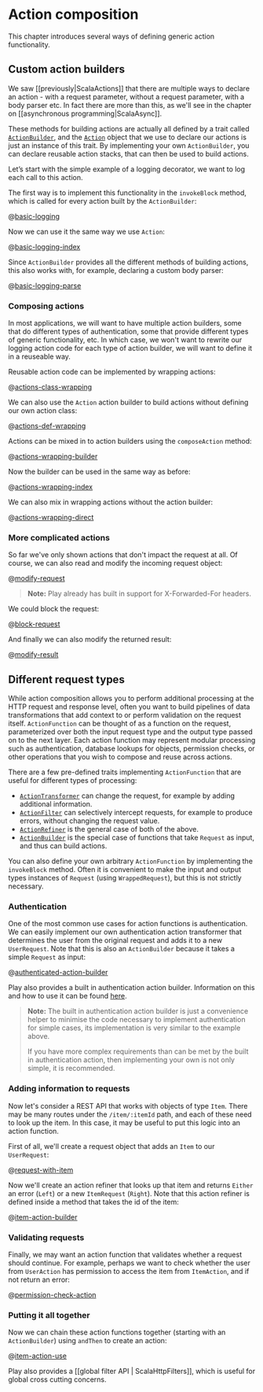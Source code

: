 <!--- Copyright (C) 2009-2015 Typesafe Inc. <http://www.typesafe.com> -->
# Action composition

This chapter introduces several ways of defining generic action functionality.

## Custom action builders

We saw [[previously|ScalaActions]] that there are multiple ways to declare an action - with a request parameter, without a request parameter, with a body parser etc.  In fact there are more than this, as we'll see in the chapter on [[asynchronous programming|ScalaAsync]].

These methods for building actions are actually all defined by a trait called [`ActionBuilder`](api/scala/play/api/mvc/ActionBuilder.html), and the [`Action`](api/scala/play/api/mvc/Action$.html) object that we use to declare our actions is just an instance of this trait.  By implementing your own `ActionBuilder`, you can declare reusable action stacks, that can then be used to build actions.

Let’s start with the simple example of a logging decorator, we want to log each call to this action.

The first way is to implement this functionality in the `invokeBlock` method, which is called for every action built by the `ActionBuilder`:

@[basic-logging](code/ScalaActionsComposition.scala)

Now we can use it the same way we use `Action`:

@[basic-logging-index](code/ScalaActionsComposition.scala)
 
Since `ActionBuilder` provides all the different methods of building actions, this also works with, for example, declaring a custom body parser:

@[basic-logging-parse](code/ScalaActionsComposition.scala)


### Composing actions

In most applications, we will want to have multiple action builders, some that do different types of authentication, some that provide different types of generic functionality, etc.  In which case, we won't want to rewrite our logging action code for each type of action builder, we will want to define it in a reuseable way.

Reusable action code can be implemented by wrapping actions:

@[actions-class-wrapping](code/ScalaActionsComposition.scala)

We can also use the `Action` action builder to build actions without defining our own action class:

@[actions-def-wrapping](code/ScalaActionsComposition.scala)

Actions can be mixed in to action builders using the `composeAction` method:

@[actions-wrapping-builder](code/ScalaActionsComposition.scala)

Now the builder can be used in the same way as before:

@[actions-wrapping-index](code/ScalaActionsComposition.scala)

We can also mix in wrapping actions without the action builder:

@[actions-wrapping-direct](code/ScalaActionsComposition.scala)

### More complicated actions

So far we've only shown actions that don't impact the request at all.  Of course, we can also read and modify the incoming request object:

@[modify-request](code/ScalaActionsComposition.scala)

> **Note:** Play already has built in support for X-Forwarded-For headers.

We could block the request:

@[block-request](code/ScalaActionsComposition.scala)

And finally we can also modify the returned result:

@[modify-result](code/ScalaActionsComposition.scala)

## Different request types

While action composition allows you to perform additional processing at the HTTP request and response level, often you want to build pipelines of data transformations that add context to or perform validation on the request itself.  `ActionFunction` can be thought of as a function on the request, parameterized over both the input request type and the output type passed on to the next layer.  Each action function may represent modular processing such as authentication, database lookups for objects, permission checks, or other operations that you wish to compose and reuse across actions.

There are a few pre-defined traits implementing `ActionFunction` that are useful for different types of processing:

* [`ActionTransformer`](api/scala/play/api/mvc/ActionTransformer.html) can change the request, for example by adding additional information.
* [`ActionFilter`](api/scala/play/api/mvc/ActionFilter.html) can selectively intercept requests, for example to produce errors, without changing the request value.
* [`ActionRefiner`](api/scala/play/api/mvc/ActionRefiner.html) is the general case of both of the above.
* [`ActionBuilder`](api/scala/play/api/mvc/ActionBuilder.html) is the special case of functions that take `Request` as input, and thus can build actions.

You can also define your own arbitrary `ActionFunction` by implementing the `invokeBlock` method.  Often it is convenient to make the input and output types instances of `Request` (using `WrappedRequest`), but this is not strictly necessary.

### Authentication

One of the most common use cases for action functions is authentication.  We can easily implement our own authentication action transformer that determines the user from the original request and adds it to a new `UserRequest`.  Note that this is also an `ActionBuilder` because it takes a simple `Request` as input:

@[authenticated-action-builder](code/ScalaActionsComposition.scala)

Play also provides a built in authentication action builder.  Information on this and how to use it can be found [here](api/scala/play/api/mvc/Security$$AuthenticatedBuilder$.html).

> **Note:** The built in authentication action builder is just a convenience helper to minimise the code necessary to implement authentication for simple cases, its implementation is very similar to the example above.
>
> If you have more complex requirements than can be met by the built in authentication action, then implementing your own is not only simple, it is recommended.

### Adding information to requests

Now let's consider a REST API that works with objects of type `Item`.  There may be many routes under the `/item/:itemId` path, and each of these need to look up the item.  In this case, it may be useful to put this logic into an action function.

First of all, we'll create a request object that adds an `Item` to our `UserRequest`:

@[request-with-item](code/ScalaActionsComposition.scala)

Now we'll create an action refiner that looks up that item and returns `Either` an error (`Left`) or a new `ItemRequest` (`Right`).  Note that this action refiner is defined inside a method that takes the id of the item:

@[item-action-builder](code/ScalaActionsComposition.scala)

### Validating requests

Finally, we may want an action function that validates whether a request should continue.  For example, perhaps we want to check whether the user from `UserAction` has permission to access the item from `ItemAction`, and if not return an error:

@[permission-check-action](code/ScalaActionsComposition.scala)

### Putting it all together

Now we can chain these action functions together (starting with an `ActionBuilder`) using `andThen` to create an action:

@[item-action-use](code/ScalaActionsComposition.scala)


Play also provides a [[global filter API | ScalaHttpFilters]], which is useful for global cross cutting concerns.
